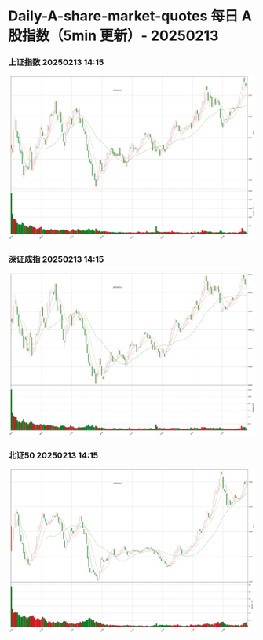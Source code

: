 
# Daily-A-share-market-quotes 每日 A 股指数（5min 更新）- 20250213

### 上证指数 20250213 14:15
![](./fig/2025/2/20250213-sh000001.png)

### 深证成指 20250213 14:15
![](./fig/2025/2/20250213-sz399001.png)

### 北证50 20250213 14:15
![](./fig/2025/2/20250213-bj899050.png)
